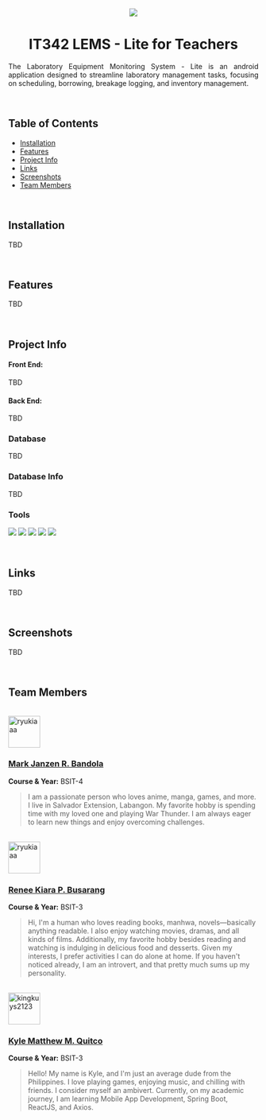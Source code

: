 <!--suppress ALL -->

<!-- Project Banner -->
<br>

<p align="center">
    <a href="#" align="center">
        <img src="https://i.imgur.com/Wi7UDJU.png" />
    </a>
</p>

<h1 align="center">IT342 LEMS - Lite for Teachers</h1>

<!-- Project Descripton -->

<p align="justify">
    The Laboratory Equipment Monitoring System - Lite is an android application designed to streamline laboratory management tasks, focusing on scheduling, borrowing, breakage logging, and inventory management.
</p>

<br>

<!-- Project Table of Contents -->

## Table of Contents
- [Installation](#installation)
- [Features](#features)
- [Project Info](#project-info)
- [Links](#links)
- [Screenshots](#screenshots)
- [Team Members](#team-members)

<br>

<!-- Project Installation -->

## Installation

TBD

<br>

<!-- Project Features -->

## Features

TBD

<br>

<!-- Project Info -->

## Project Info

#### Front End:
TBD

#### Back End:
TBD

### Database

TBD

### Database Info

TBD

### Tools

<p align="left">
    <a href="#tools"><img src="https://img.shields.io/badge/IntelliJ_IDEA-000000.svg?style=for-the-badge&logo=intellij-idea&logoColor=white" /></a>
    <a href="#tools"><img src="https://img.shields.io/badge/git-%23F05033.svg?style=for-the-badge&logo=git&logoColor=white" /></a>
    <a href="#tools"><img src="https://img.shields.io/badge/ClickUp-white?style=for-the-badge&logo=ClickUp&logoColor=black" /></a>
    <a href="#tools"><img src="https://img.shields.io/badge/Figma-F24E1E?style=for-the-badge&logo=figma&logoColor=white" /></a>
    <a href="#tools"><img src="https://img.shields.io/badge/Canva-%2300C4CC.svg?&style=for-the-badge&logo=Canva&logoColor=white" /></a>
</p>

<br>

## Links

TBD

<br>

## Screenshots

TBD

<br>

## Team Members

<br>

<img width="64" title="Bandola, Mark Janzen" src="https://avatars.githubusercontent.com/u/143799613" alt="ryukiaaa" />

### [Mark Janzen R. Bandola](https://github.com/MarkJanzenB)

**Course & Year:** BSIT-4

>I am a passionate person who loves anime, manga, games, and more. I live in Salvador Extension, Labangon. My favorite hobby is spending time with my loved one and playing War Thunder. I am always eager to learn new things and enjoy overcoming challenges.

<br>

<img width="64" title="Busarang, Renee Kiara P." src="https://avatars.githubusercontent.com/u/99311033" alt="ryukiaaa" />

### [Renee Kiara P. Busarang](https://github.com/ryukiaaa) 

**Course & Year:** BSIT-3

> Hi, I'm a human who loves reading books, manhwa, novels—basically anything readable. I also enjoy watching movies, dramas, and all kinds of films. Additionally, my favorite hobby besides reading and watching is indulging in delicious food and desserts. Given my interests, I prefer activities I can do alone at home. If you haven't noticed already, I am an introvert, and that pretty much sums up my personality.

<br>

<img width="64" title="Quitco, Kyle Matthew M." src="https://avatars.githubusercontent.com/u/114457180?v=4" alt="kingkuys2123" />

### [Kyle Matthew M. Quitco](https://github.com/kingkuys2123)

**Course & Year:** BSIT-3

> Hello! My name is Kyle, and I'm just an average dude from the Philippines. I love playing games, enjoying music, and chilling with friends. I consider myself an ambivert. Currently, on my academic journey, I am learning Mobile App Development, Spring Boot, ReactJS, and Axios.

